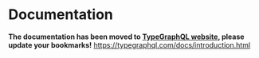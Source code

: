 # Documentation

**The documentation has been moved to [TypeGraphQL website](https://typegraphql.com), please update your bookmarks!**
https://typegraphql.com/docs/introduction.html